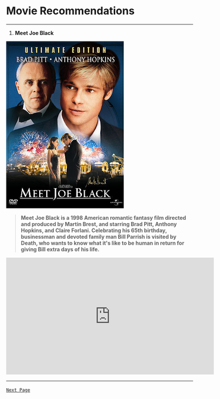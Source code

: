 
# Movie Recommendations

---

1. **Meet Joe Black**


![`Image`](s-l500.jpg)


> **Meet Joe Black is a 1998 American romantic fantasy film directed 
and produced by Martin Brest, and starring Brad Pitt, Anthony Hopkins, and Claire Forlani. 
Celebrating his 65th birthday, businessman and devoted family man Bill Parrish is visited by Death,
who wants to know what it's like to be human in return for giving Bill extra days of his life.**


<iframe width="560" height="315" src="https://www.youtube.com/embed/_zIOjl93WrU" title="YouTube video player" frameborder="0" allow="accelerometer; autoplay; clipboard-write; encrypted-media; gyroscope; picture-in-picture; web-share" allowfullscreen></iframe>

---
[`Next Page`](nextpage.md)

